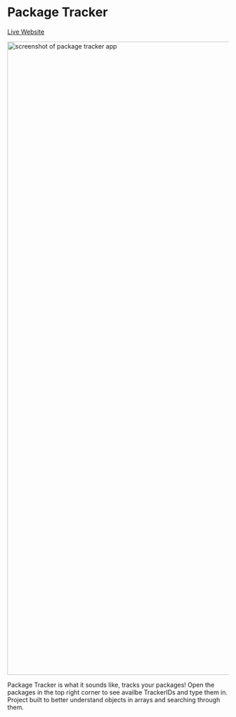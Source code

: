 # Package Tracker
[Live Website](https://jhellberg.com/portfolio/package-tracker/index.html "Live Website")

<img width="1440" alt="screenshot of package tracker app" src="https://jhellberg.com/images/git-package-tracker.jpg">

Package Tracker is what it sounds like, tracks your packages! Open the packages in the top right corner to see availbe TrackerIDs and type them in. Project built to better understand objects in arrays and searching through them.
